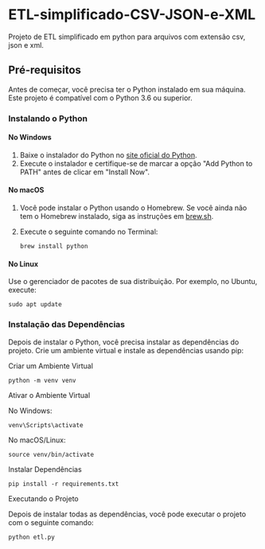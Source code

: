 # ETL-simplificado-CSV-JSON-e-XML

Projeto de ETL simplificado em python para arquivos com extensão csv, json e xml.

## Pré-requisitos

Antes de começar, você precisa ter o Python instalado em sua máquina. Este projeto é compatível com o Python 3.6 ou superior.

### Instalando o Python

#### No Windows

1. Baixe o instalador do Python no [site oficial do Python](https://www.python.org/downloads/).
2. Execute o instalador e certifique-se de marcar a opção "Add Python to PATH" antes de clicar em "Install Now".

#### No macOS

1. Você pode instalar o Python usando o Homebrew. Se você ainda não tem o Homebrew instalado, siga as instruções em [brew.sh](https://brew.sh).

2. Execute o seguinte comando no Terminal:

   ```
   brew install python
   ```

#### No Linux

  Use o gerenciador de pacotes de sua distribuição. Por exemplo, no Ubuntu, execute:

    sudo apt update

### Instalação das Dependências

Depois de instalar o Python, você precisa instalar as dependências do projeto. Crie um ambiente virtual e instale as dependências usando pip:

Criar um Ambiente Virtual

    python -m venv venv

Ativar o Ambiente Virtual

No Windows:

    venv\Scripts\activate

No macOS/Linux:

    source venv/bin/activate

Instalar Dependências

    pip install -r requirements.txt

Executando o Projeto

Depois de instalar todas as dependências, você pode executar o projeto com o seguinte comando:

```
python etl.py
```



